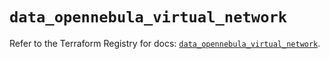 # `data_opennebula_virtual_network`

Refer to the Terraform Registry for docs: [`data_opennebula_virtual_network`](https://registry.terraform.io/providers/opennebula/opennebula/1.5.0/docs/data-sources/virtual_network).
